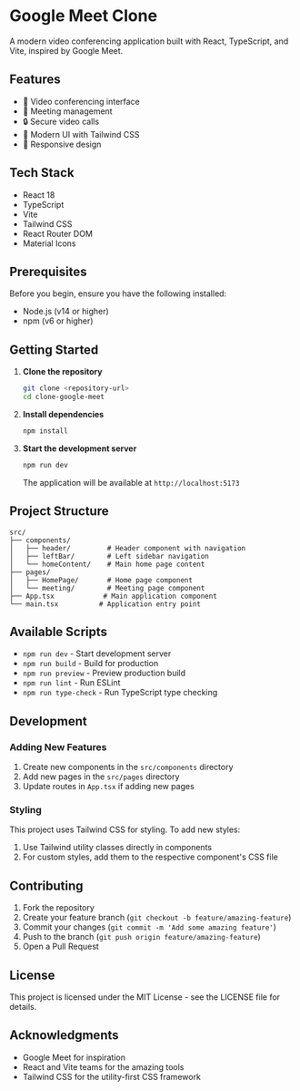 # Google Meet Clone

A modern video conferencing application built with React, TypeScript, and Vite, inspired by Google Meet.

## Features

- 🎥 Video conferencing interface
- 👥 Meeting management
- 🔒 Secure video calls
- 🎨 Modern UI with Tailwind CSS
- 📱 Responsive design

## Tech Stack

- React 18
- TypeScript
- Vite
- Tailwind CSS
- React Router DOM
- Material Icons

## Prerequisites

Before you begin, ensure you have the following installed:
- Node.js (v14 or higher)
- npm (v6 or higher)

## Getting Started

1. **Clone the repository**
   ```bash
   git clone <repository-url>
   cd clone-google-meet
   ```

2. **Install dependencies**
   ```bash
   npm install
   ```

3. **Start the development server**
   ```bash
   npm run dev
   ```
   The application will be available at `http://localhost:5173`

## Project Structure

```
src/
├── components/
│   ├── header/         # Header component with navigation
│   ├── leftBar/        # Left sidebar navigation
│   └── homeContent/    # Main home page content
├── pages/
│   ├── HomePage/       # Home page component
│   └── meeting/        # Meeting page component
├── App.tsx            # Main application component
└── main.tsx          # Application entry point
```

## Available Scripts

- `npm run dev` - Start development server
- `npm run build` - Build for production
- `npm run preview` - Preview production build
- `npm run lint` - Run ESLint
- `npm run type-check` - Run TypeScript type checking

## Development

### Adding New Features

1. Create new components in the `src/components` directory
2. Add new pages in the `src/pages` directory
3. Update routes in `App.tsx` if adding new pages

### Styling

This project uses Tailwind CSS for styling. To add new styles:
1. Use Tailwind utility classes directly in components
2. For custom styles, add them to the respective component's CSS file

## Contributing

1. Fork the repository
2. Create your feature branch (`git checkout -b feature/amazing-feature`)
3. Commit your changes (`git commit -m 'Add some amazing feature'`)
4. Push to the branch (`git push origin feature/amazing-feature`)
5. Open a Pull Request

## License

This project is licensed under the MIT License - see the LICENSE file for details.

## Acknowledgments

- Google Meet for inspiration
- React and Vite teams for the amazing tools
- Tailwind CSS for the utility-first CSS framework

